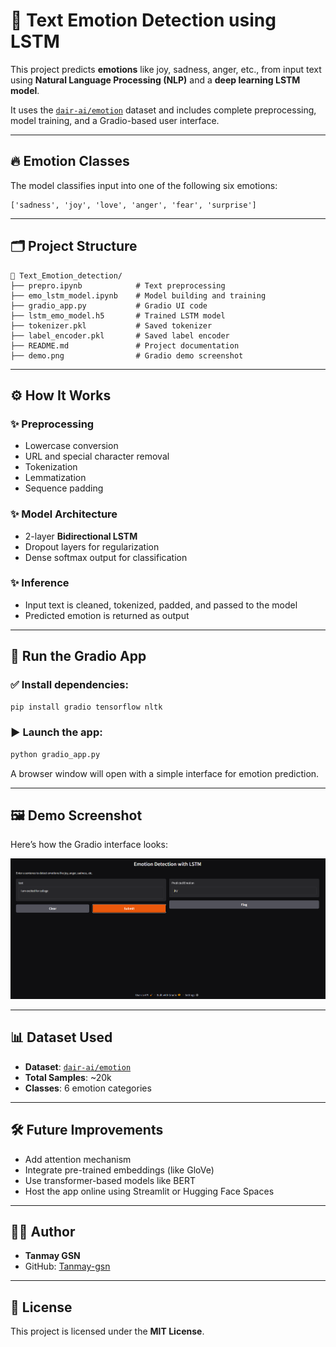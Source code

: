 # 🧠 Text Emotion Detection using LSTM

This project predicts **emotions** like joy, sadness, anger, etc., from input text using **Natural Language Processing (NLP)** and a **deep learning LSTM model**.

It uses the [`dair-ai/emotion`](https://huggingface.co/datasets/dair-ai/emotion) dataset and includes complete preprocessing, model training, and a Gradio-based user interface.

---

## 🔥 Emotion Classes

The model classifies input into one of the following six emotions:

```
['sadness', 'joy', 'love', 'anger', 'fear', 'surprise']
```

---

## 🗂️ Project Structure

```
📁 Text_Emotion_detection/
├── prepro.ipynb            # Text preprocessing
├── emo_lstm_model.ipynb    # Model building and training
├── gradio_app.py           # Gradio UI code
├── lstm_emo_model.h5       # Trained LSTM model
├── tokenizer.pkl           # Saved tokenizer
├── label_encoder.pkl       # Saved label encoder
├── README.md               # Project documentation
├── demo.png                # Gradio demo screenshot
```

---

## ⚙️ How It Works

### ✨ Preprocessing
- Lowercase conversion
- URL and special character removal
- Tokenization
- Lemmatization
- Sequence padding

### ✨ Model Architecture
- 2-layer **Bidirectional LSTM**
- Dropout layers for regularization
- Dense softmax output for classification

### ✨ Inference
- Input text is cleaned, tokenized, padded, and passed to the model
- Predicted emotion is returned as output

---

## 🚀 Run the Gradio App

### ✅ Install dependencies:

```bash
pip install gradio tensorflow nltk
```

### ▶️ Launch the app:

```bash
python gradio_app.py
```

A browser window will open with a simple interface for emotion prediction.

---

## 🖼️ Demo Screenshot

Here’s how the Gradio interface looks:

![Emotion Detection Demo](demo.png)

---

## 📊 Dataset Used

- **Dataset**: [`dair-ai/emotion`](https://huggingface.co/datasets/dair-ai/emotion)
- **Total Samples**: ~20k
- **Classes**: 6 emotion categories

---

## 🛠️ Future Improvements

- Add attention mechanism
- Integrate pre-trained embeddings (like GloVe)
- Use transformer-based models like BERT
- Host the app online using Streamlit or Hugging Face Spaces

---

## 👨‍💻 Author

- **Tanmay GSN**
- GitHub: [Tanmay-gsn](https://github.com/Tanmay-gsn)

---

## 📄 License

This project is licensed under the **MIT License**.
